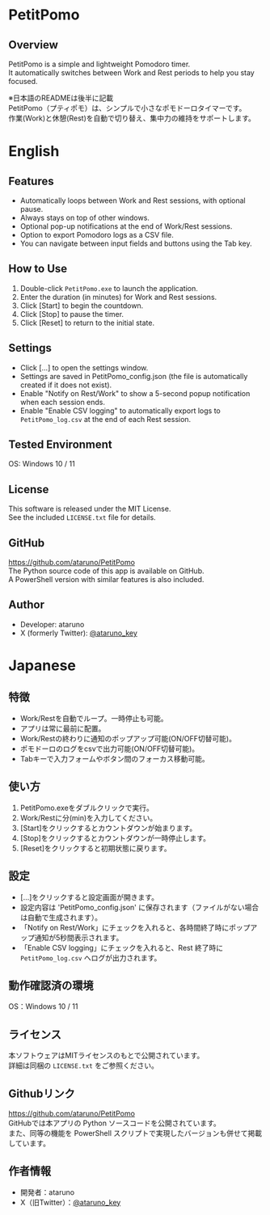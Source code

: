 # PetitPomo
## Overview
PetitPomo is a simple and lightweight Pomodoro timer.  
It automatically switches between Work and Rest periods to help you stay focused.  

※日本語のREADMEは後半に記載  
PetitPomo（プティポモ）は、シンプルで小さなポモドーロタイマーです。  
作業(Work)と休憩(Rest)を自動で切り替え、集中力の維持をサポートします。  

# English
## Features
- Automatically loops between Work and Rest sessions, with optional pause.  
- Always stays on top of other windows.  
- Optional pop-up notifications at the end of Work/Rest sessions.  
- Option to export Pomodoro logs as a CSV file.  
- You can navigate between input fields and buttons using the Tab key.  

## How to Use
1. Double-click `PetitPomo.exe` to launch the application.  
2. Enter the duration (in minutes) for Work and Rest sessions.  
3. Click [Start] to begin the countdown.  
4. Click [Stop] to pause the timer.  
5. Click [Reset] to return to the initial state.  

## Settings
- Click […] to open the settings window.  
- Settings are saved in PetitPomo_config.json (the file is automatically created if it does not exist).  
- Enable "Notify on Rest/Work" to show a 5-second popup notification when each session ends.  
- Enable "Enable CSV logging" to automatically export logs to `PetitPomo_log.csv` at the end of each Rest session.  

## Tested Environment
OS: Windows 10 / 11  

## License
This software is released under the MIT License.  
See the included `LICENSE.txt` file for details.  

## GitHub
https://github.com/ataruno/PetitPomo  
The Python source code of this app is available on GitHub.  
A PowerShell version with similar features is also included.  

## Author
- Developer: ataruno  
- X (formerly Twitter): [@ataruno_key](https://twitter.com/ataruno_key)  

# Japanese
## 特徴
- Work/Restを自動でループ。一時停止も可能。  
- アプリは常に最前に配置。  
- Work/Restの終わりに通知のポップアップ可能(ON/OFF切替可能)。  
- ポモドーロのログをcsvで出力可能(ON/OFF切替可能)。  
- Tabキーで入力フォームやボタン間のフォーカス移動可能。  

## 使い方
1. PetitPomo.exeをダブルクリックで実行。  
2. Work/Restに分(min)を入力してください。  
3. [Start]をクリックするとカウントダウンが始まります。  
4. [Stop]をクリックするとカウントダウンが一時停止します。  
5. [Reset]をクリックすると初期状態に戻ります。  

## 設定
- […]をクリックすると設定画面が開きます。  
- 設定内容は 'PetitPomo_config.json' に保存されます（ファイルがない場合は自動で生成されます）。  
- 「Notify on Rest/Work」にチェックを入れると、各時間終了時にポップアップ通知が5秒間表示されます。  
- 「Enable CSV logging」にチェックを入れると、Rest 終了時に `PetitPomo_log.csv` へログが出力されます。  

## 動作確認済の環境
OS：Windows 10 / 11  

## ライセンス
本ソフトウェアはMITライセンスのもとで公開されています。  
詳細は同梱の `LICENSE.txt` をご参照ください。  

## Githubリンク
https://github.com/ataruno/PetitPomo  
GitHubでは本アプリの Python ソースコードを公開されています。  
また、同等の機能を PowerShell スクリプトで実現したバージョンも併せて掲載しています。  

## 作者情報
- 開発者：ataruno  
- X（旧Twitter）：[@ataruno_key](https://twitter.com/ataruno_key)  
